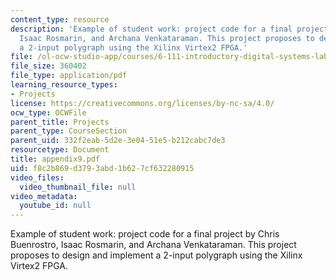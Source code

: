 ```yaml
---
content_type: resource
description: 'Example of student work: project code for a final project by Chris Buenrostro,
  Isaac Rosmarin, and Archana Venkataraman. This project proposes to design and implement
  a 2-input polygraph using the Xilinx Virtex2 FPGA.'
file: /ol-ocw-studio-app/courses/6-111-introductory-digital-systems-laboratory-spring-2006/f8c2b869d3793abd1b627cf632280915_appendix9.pdf
file_size: 360402
file_type: application/pdf
learning_resource_types:
- Projects
license: https://creativecommons.org/licenses/by-nc-sa/4.0/
ocw_type: OCWFile
parent_title: Projects
parent_type: CourseSection
parent_uid: 332f2eab-5d2e-3e04-51e5-b212cabc7de3
resourcetype: Document
title: appendix9.pdf
uid: f8c2b869-d379-3abd-1b62-7cf632280915
video_files:
  video_thumbnail_file: null
video_metadata:
  youtube_id: null
---
```

Example of student work: project code for a final project by Chris Buenrostro, Isaac Rosmarin, and Archana Venkataraman. This project proposes to design and implement a 2-input polygraph using the Xilinx Virtex2 FPGA.